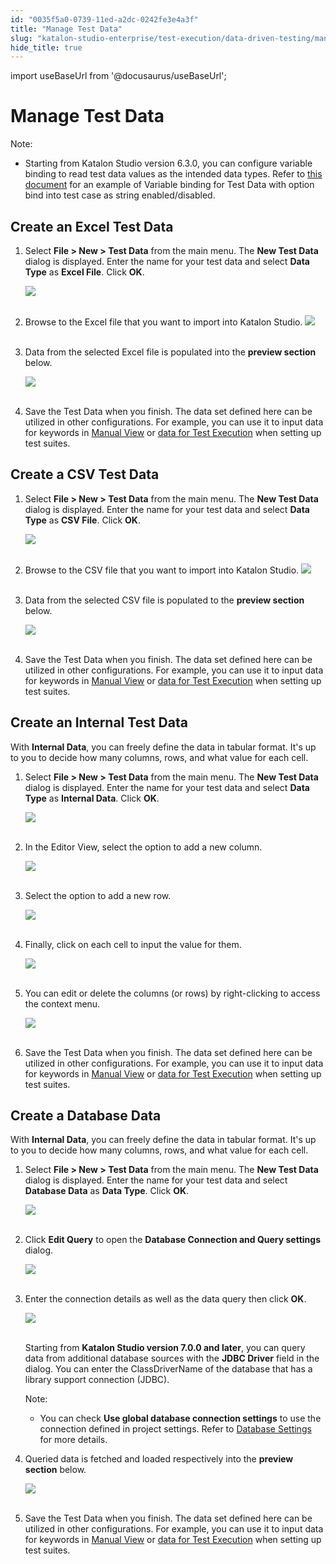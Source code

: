 ```yaml
---
id: "0035f5a0-0739-11ed-a2dc-0242fe3e4a3f"
title: "Manage Test Data"
slug: "katalon-studio-enterprise/test-execution/data-driven-testing/manage-test-data"
hide_title: true
---
```

import useBaseUrl from '@docusaurus/useBaseUrl';


# <a id="id" class="anchor_top_offset"/><a id="ariaid-title1" class="anchor_top_offset"/>Manage Test Data

<div xmlns="http://www.w3.org/1999/xhtml" className="note note note_note"><span className="note__title">Note:</span> 
  <ul className="ul"><li className="li"><p className="p">Starting from Katalon Studio version 6.3.0, you can configure variable binding to read test data values as the intended data types. Refer to <a className="xref" href="/docs/katalon-studio-enterprise/test-execution/data-driven-testing/enhanced-variable-binding">this document</a> for an example of Variable binding for Test Data with option bind into test case as string enabled/disabled.</p></li></ul></div>

## <a id="id_1" class="anchor_top_offset"/>Create an Excel Test Data

<ol xmlns="http://www.w3.org/1999/xhtml" className="ol"><li className="li">     <p className="p">Select <strong className="ph b">File &gt; New &gt; Test         Data</strong> from the main menu. The <strong className="ph b">New Test         Data</strong> dialog is displayed. Enter the name for your       test data and select <strong className="ph b">Data Type</strong> as <strong className="ph b">Excel         File</strong>. Click <strong className="ph b">OK</strong>.</p>     <p className="p">       <img className="image" src={useBaseUrl("https://github.com/katalon-studio/docs-images/raw/master/katalon-studio/docs/manage-test-data/image2017-1-24-153A593A35.png")} /><br /><br />     </p>   </li><li className="li">     <p className="p">Browse to the Excel file that you want to import into Katalon       Studio. <img className="image" src={useBaseUrl("https://github.com/katalon-studio/docs-images/raw/master/katalon-studio/docs/manage-test-data/image2017-1-24-163A53A30.png")} /><br /><br />     </p>   </li><li className="li">     <p className="p">Data from the selected Excel file is populated into the       <strong className="ph b">preview section</strong> below.</p>     <p className="p">       <img className="image" src={useBaseUrl("https://github.com/katalon-studio/docs-images/raw/master/katalon-studio/docs/manage-test-data/image2017-1-24-163A173A6.png")} /><br /><br />     </p>   </li><li className="li">     <p className="p">Save the Test Data when you finish. The data set defined here       can be utilized in other configurations. For example, you can use       it to input data for keywords in <a className="xref" href="/docs/katalon-studio-enterprise/create-tests-and-projects/manage-projects/create-test-case/create-test-case-overview">Manual View</a> or <a className="xref" href="/docs/katalon-studio-enterprise/test-execution/data-driven-testing/run-test-case-with-an-external-data-source#id_3">data         for Test Execution</a> when setting up test suites.</p>   </li></ol> 

## <a id="id_2" class="anchor_top_offset"/>Create a CSV Test Data

<ol xmlns="http://www.w3.org/1999/xhtml" className="ol"><li className="li">     <p className="p">Select <strong className="ph b">File &gt; New &gt; Test         Data</strong> from the main menu. The <strong className="ph b">New Test         Data</strong> dialog is displayed. Enter the name for your       test data and select <strong className="ph b">Data         Type</strong> as <strong className="ph b">CSV File</strong>.       Click <strong className="ph b">OK</strong>.</p>     <p className="p">       <img className="image" src={useBaseUrl("https://github.com/katalon-studio/docs-images/raw/master/katalon-studio/docs/manage-test-data/image2017-1-24-163A233A37.png")} /><br /><br />     </p>   </li><li className="li">     <p className="p">Browse to the CSV file that you want to import into Katalon       Studio. <img className="image" src={useBaseUrl("https://github.com/katalon-studio/docs-images/raw/master/katalon-studio/docs/manage-test-data/image2017-1-24-163A283A34.png")} /><br /><br />     </p>   </li><li className="li">     <p className="p">Data from the selected CSV file is populated to the       <strong className="ph b">preview section</strong> below.</p>     <p className="p">       <img className="image" src={useBaseUrl("https://github.com/katalon-studio/docs-images/raw/master/katalon-studio/docs/manage-test-data/image2017-1-24-163A293A15.png")} /><br /><br />     </p>   </li><li className="li">     <p className="p">Save the Test Data when you finish. The data set defined here       can be utilized in other configurations. For example, you can use       it to input data for keywords in <a className="xref" href="/docs/katalon-studio-enterprise/create-tests-and-projects/manage-projects/create-test-case/create-test-case-overview">Manual View</a> or <a className="xref" href="/docs/katalon-studio-enterprise/test-execution/data-driven-testing/run-test-case-with-an-external-data-source#id_3">data for Test Execution</a> when setting up test       suites.</p>   </li></ol> 

## <a id="id_3" class="anchor_top_offset"/>Create an Internal Test Data

<p xmlns="http://www.w3.org/1999/xhtml" className="p">With <strong className="ph b">Internal Data</strong>, you can freely define   the data in tabular format. It's up to you to decide how many   columns, rows, and what value for each cell.</p> 
<ol xmlns="http://www.w3.org/1999/xhtml" className="ol"><li className="li">     <p className="p">Select <strong className="ph b">File &gt; New &gt; Test         Data</strong> from the main menu. The <strong className="ph b">New Test         Data</strong> dialog is displayed. Enter the name for your       test data and select <strong className="ph b">Data Type</strong> as       <strong className="ph b">Internal Data</strong>.       Click <strong className="ph b">OK</strong>.</p>     <p className="p">       <img className="image" src={useBaseUrl("https://github.com/katalon-studio/docs-images/raw/master/katalon-studio/docs/manage-test-data/image2017-2-6-103A293A29.png")} /><br /><br />     </p>   </li><li className="li">     <p className="p">In the Editor View, select the option to add a new column.</p>     <p className="p">       <img className="image" src={useBaseUrl("https://github.com/katalon-studio/docs-images/raw/master/katalon-studio/docs/manage-test-data/image2017-2-6-103A373A52.png")} /><br /><br />     </p>   </li><li className="li">     <p className="p">Select the option to add a new row.</p>     <p className="p">       <img className="image" src={useBaseUrl("https://github.com/katalon-studio/docs-images/raw/master/katalon-studio/docs/manage-test-data/image2017-2-6-103A413A42.png")} /><br /><br />     </p>   </li><li className="li">     <p className="p">Finally, click on each cell to input the value for them.</p>     <p className="p">       <img className="image" src={useBaseUrl("https://github.com/katalon-studio/docs-images/raw/master/katalon-studio/docs/manage-test-data/image2017-2-6-103A433A5.png")} /><br /><br />     </p>   </li><li className="li">     <p className="p">You can edit or delete the columns (or rows) by right-clicking       to access the context menu.</p>     <p className="p">       <img className="image" src={useBaseUrl("https://github.com/katalon-studio/docs-images/raw/master/katalon-studio/docs/manage-test-data/image2017-2-6-103A443A41.png")} /><br /><br />     </p>   </li><li className="li">     <p className="p">Save the Test Data when you finish. The data set defined here       can be utilized in other configurations. For example, you can use       it to input data for keywords in <a className="xref" href="/docs/katalon-studio-enterprise/create-tests-and-projects/manage-projects/create-test-case/create-test-case-overview">Manual View</a> or <a className="xref" href="/docs/katalon-studio-enterprise/test-execution/data-driven-testing/run-test-case-with-an-external-data-source#id_3">data for Test Execution</a> when setting up test       suites.</p>   </li></ol> 

## <a id="id_4" class="anchor_top_offset"/>Create a Database Data

<p xmlns="http://www.w3.org/1999/xhtml" className="p">With <strong className="ph b">Internal Data</strong>, you can freely define   the data in tabular format. It's up to you to decide how many   columns, rows, and what value for each cell.</p> 
<ol xmlns="http://www.w3.org/1999/xhtml" className="ol"><li className="li">     <p className="p">Select <strong className="ph b">File &gt; New &gt; Test         Data</strong> from the main menu. The <strong className="ph b">New Test         Data</strong> dialog is displayed. Enter the name for your       test data and select <strong className="ph b">Database         Data</strong> as <strong className="ph b">Data Type</strong>.       Click <strong className="ph b">OK</strong>.</p>     <p className="p">       <img className="image" src={useBaseUrl("https://github.com/katalon-studio/docs-images/raw/master/katalon-studio/docs/manage-test-data/image2017-2-6-103A583A56.png")} /><br /><br />     </p>   </li><li className="li">     <p className="p">Click <strong className="ph b">Edit Query</strong> to open the <strong className="ph b">Database         Connection and Query settings</strong> dialog.</p>     <p className="p">       <img className="image" src={useBaseUrl("https://github.com/katalon-studio/docs-images/raw/master/katalon-studio/docs/manage-test-data/image2017-2-6-113A63A11.png")} /><br /><br />     </p>   </li><li className="li">     <p className="p">Enter the connection details as well as the data query then       click <strong className="ph b">OK</strong>.</p>     <p className="p">       <img className="image" height={436} src={useBaseUrl("https://github.com/katalon-studio/docs-images/raw/master/katalon-studio/docs/manage-test-data/newui.png")} width={796} /><br /><br />     </p>     <p className="p">Starting from <strong className="ph b">Katalon Studio version 7.0.0 and         later</strong>, you can query data from additional database sources       with the <strong className="ph b">JDBC Driver</strong> field in the dialog. You can       enter the ClassDriverName of the database that has a library       support connection (JDBC).</p>     <div className="note note note_note"><span className="note__title">Note:</span>        <ul className="ul"><li className="li"><p className="p">You can check <strong className="ph b">Use global database connection               settings</strong> to use the connection defined in project             settings. Refer to <a className="xref j-external-link" href="http:///display/KD/Database+Settings" target="_blank">Database               Settings</a> for more details.</p></li></ul>     </div>   </li><li className="li">     <p className="p">Queried data is fetched and loaded respectively into the       <strong className="ph b">preview section</strong> below.</p>     <p className="p">       <img className="image" src={useBaseUrl("https://github.com/katalon-studio/docs-images/raw/master/katalon-studio/docs/manage-test-data/image2017-2-6-113A193A41.png")} /><br /><br />     </p>   </li><li className="li">     <p className="p">Save the Test Data when you finish. The data set defined here       can be utilized in other configurations. For example, you can use       it to input data for keywords in <a className="xref" href="/docs/katalon-studio-enterprise/create-tests-and-projects/manage-projects/create-test-case/create-test-case-overview">Manual View</a> or <a className="xref" href="/docs/katalon-studio-enterprise/test-execution/data-driven-testing/run-test-case-with-an-external-data-source#id_3">data         for Test Execution</a> when setting up test suites.</p>   </li></ol> 
